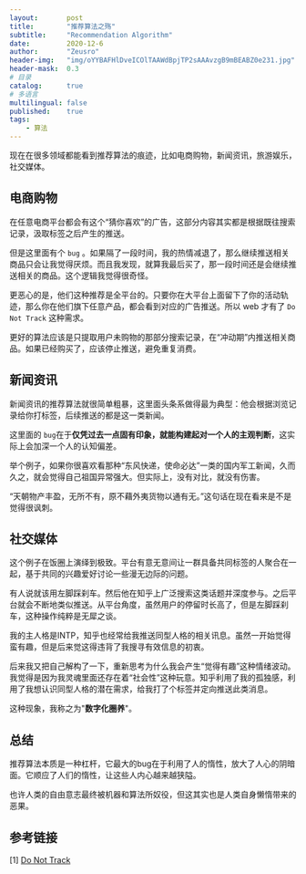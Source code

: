 ```yaml
---
layout:       post
title:        "推荐算法之殇"
subtitle:     "Recommendation Algorithm"
date:         2020-12-6
author:       "Zeusro"
header-img:   "img/oYYBAFHlDveICOlTAAWdBpjTP2sAAAvzgB9mBEABZ0e231.jpg"
header-mask:  0.3
# 目录
catalog:      true
# 多语言
multilingual: false
published:    true
tags:
    - 算法
---
```


现在在很多领域都能看到推荐算法的痕迹，比如电商购物，新闻资讯，旅游娱乐，社交媒体。

## 电商购物

在任意电商平台都会有这个“猜你喜欢”的广告，这部分内容其实都是根据既往搜索记录，汲取标签之后产生的推送。

但是这里面有个 `bug` 。如果隔了一段时间，我的热情减退了，那么继续推送相关商品只会让我觉得厌烦。而且我发现，就算我最后买了，那一段时间还是会继续推送相关的商品。这个逻辑我觉得很奇怪。

更恶心的是，他们这种推荐是全平台的。只要你在大平台上面留下了你的活动轨迹，那么你在他们旗下任意产品，都会看到对应的广告推送。所以 web 才有了 `Do Not Track` 这种需求。

更好的算法应该是只提取用户未购物的那部分搜索记录，在“冲动期”内推送相关商品。如果已经购买了，应该停止推送，避免重复消费。

## 新闻资讯

新闻资讯的推荐算法就很简单粗暴，这里面头条系做得最为典型：他会根据浏览记录给你打标签，后续推送的都是这一类新闻。

这里面的 `bug`在于**仅凭过去一点固有印象，就能构建起对一个人的主观判断**，这实际上会加深一个人的认知偏差。

举个例子，如果你很喜欢看那种“东风快递，使命必达”一类的国内军工新闻，久而久之，就会觉得自己祖国异常强大。但实际上，没有对比，就没有伤害。

“天朝物产丰盈，无所不有，原不藉外夷货物以通有无。”这句话在现在看来是不是觉得很讽刺。

## 社交媒体

这个例子在饭圈上演绎到极致。平台有意无意间让一群具备共同标签的人聚合在一起，基于共同的兴趣爱好讨论一些漫无边际的问题。

有人说就该用左脚踩刹车。然后他在知乎上广泛搜索这类话题并深度参与。之后平台就会不断地类似推送。从平台角度，虽然用户的停留时长高了，但是左脚踩刹车，这种操作纯粹是无犀之谈。

我的主人格是INTP，知乎也经常给我推送同型人格的相关讯息。虽然一开始觉得蛮有趣，但是后来觉这得违背了我搜寻有效信息的初衷。

后来我又把自己解构了一下，重新思考为什么我会产生“觉得有趣”这种情绪波动。我觉得是因为我灵魂里面还存在着“社会性”这种玩意。知乎利用了我的孤独感，利用了我想认识同型人格的潜在需求，给我打了个标签并定向推送此类消息。

这种现象，我称之为"**数字化圈养**"。

## 总结

推荐算法本质是一种杠杆，它最大的bug在于利用了人的惰性，放大了人心的阴暗面。它顺应了人们的惰性，让这些人内心越来越狭隘。

也许人类的自由意志最终被机器和算法所奴役，但这其实也是人类自身懒惰带来的恶果。

## 参考链接

[1] [Do Not Track](https://chrome.google.com/webstore/detail/do-not-track/ckdcpbflcbeillmamogkpmdhnbeggfja)

